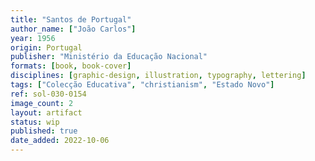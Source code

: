 ```yaml
---
title: "Santos de Portugal"
author_name: ["João Carlos"]
year: 1956
origin: Portugal
publisher: "Ministério da Educação Nacional"
formats: [book, book-cover]
disciplines: [graphic-design, illustration, typography, lettering]
tags: ["Colecção Educativa", "christianism", "Estado Novo"]
ref: sol-030-0154
image_count: 2
layout: artifact
status: wip
published: true
date_added: 2022-10-06
---
```


